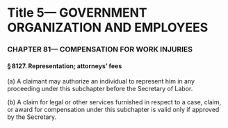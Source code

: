 
# Title 5— GOVERNMENT ORGANIZATION AND EMPLOYEES
### CHAPTER 81— COMPENSATION FOR WORK INJURIES
#### § 8127. Representation; attorneys’ fees

(a) A claimant may authorize an individual to represent him in any proceeding under this subchapter before the Secretary of Labor.

(b) A claim for legal or other services furnished in respect to a case, claim, or award for compensation under this subchapter is valid only if approved by the Secretary.
